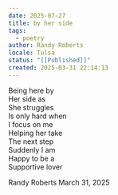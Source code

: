 ```yaml
---
date: 2025-07-27
title: by her side
tags:
  - poetry
author: Randy Roberts
locale: Tulsa
status: "[[Published]]"
created: 2025-03-31 22:14:13
---
```

Being here by   
Her side as   
She struggles   
Is only hard when  
I focus on me  
Helping her take  
The next step  
Suddenly I am  
Happy to be a   
Supportive lover  
  
Randy Roberts March 31, 2025  
  